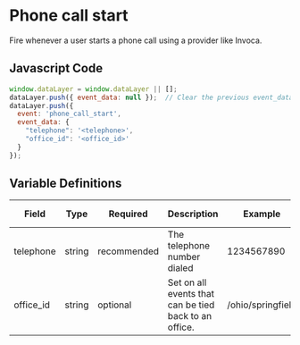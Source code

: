 # Phone call start

Fire whenever a user starts a phone call using a provider like Invoca.

## Javascript Code

```js
window.dataLayer = window.dataLayer || [];
dataLayer.push({ event_data: null });  // Clear the previous event_data object.
dataLayer.push({
  event: 'phone_call_start',
  event_data: {
    "telephone": '<telephone>',
    "office_id": '<office_id>'
  }
});
```

## Variable Definitions

|Field|Type|Required|Description|Example|Pattern|Min Length|Max Length|Minimum|Maximum|Multiple Of|
| --- | --- | --- | --- | --- | --- | --- | --- | --- | --- | --- |
|telephone|string|recommended|The telephone number dialed|1234567890|
|office_id|string|optional|Set on all events that can be tied back to an office.|/ohio/springfield|
